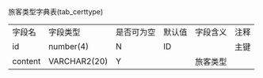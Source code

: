 <table align = "left">
    <tr>旅客类型字典表(tab_certtype)</tr>
    <tr>
      <td>字段名</td><td>字段类型</td><td>是否可为空</td><td>默认值</td><td>字段含义</td><td>注释</td>
    </tr>
    <tr>
        <td>id</td><td>number(4)</td><td>N</td><td>ID</td><td></td><td>主键</td>
    </tr>
    <tr>
        <td>content</td><td>VARCHAR2(20)</td><td>Y</td><td></td><td>旅客类型</td><td></td>
    </tr>
</table>
